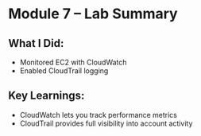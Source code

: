 # Module 7 – Lab Summary

## What I Did:
- Monitored EC2 with CloudWatch
- Enabled CloudTrail logging

## Key Learnings:
- CloudWatch lets you track performance metrics
- CloudTrail provides full visibility into account activity

